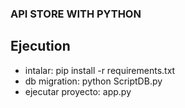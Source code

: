 ### API STORE WITH PYTHON

## Ejecution 
- intalar: pip install -r requirements.txt
- db migration: python ScriptDB.py
- ejecutar proyecto: app.py